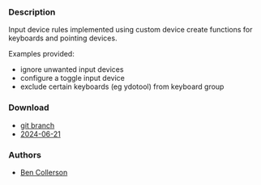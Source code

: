### Description
Input device rules implemented using custom device create functions for
keyboards and pointing devices.

Examples provided:

- ignore unwanted input devices
- configure a toggle input device
- exclude certain keyboards (eg ydotool) from keyboard group

### Download
- [git branch](https://codeberg.org/bencc/dwl/src/branch/inputdevicerules)
- [2024-06-21](https://codeberg.org/dwl/dwl-patches/raw/branch/main/patches/inputdevicerules/inputdevicerules.patch)

### Authors
- [Ben Collerson](https://codeberg.org/bencc)
